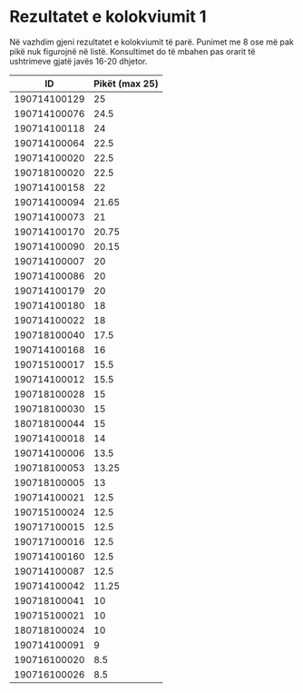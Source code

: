 # Rezultatet e kolokviumit 1

Në vazhdim gjeni rezultatet e kolokviumit të parë.
Punimet me 8 ose më pak pikë nuk figurojnë në listë.
Konsultimet do të mbahen pas orarit të ushtrimeve gjatë javës 16-20 dhjetor.

| ID           | Pikët (max 25) |
| ------------ | ----- |
| 190714100129 | 25    |
| 190714100076 | 24.5  |
| 190714100118 | 24    |
| 190714100064 | 22.5  |
| 190714100020 | 22.5  |
| 190718100020 | 22.5  |
| 190714100158 | 22    |
| 190714100094 | 21.65 |
| 190714100073 | 21    |
| 190714100170 | 20.75 |
| 190714100090 | 20.15 |
| 190714100007 | 20    |
| 190714100086 | 20    |
| 190714100179 | 20    |
| 190714100180 | 18    |
| 190714100022 | 18    |
| 190718100040 | 17.5  |
| 190714100168 | 16    |
| 190715100017 | 15.5  |
| 190714100012 | 15.5  |
| 190718100028 | 15    |
| 190718100030 | 15    |
| 180718100044 | 15    |
| 190714100018 | 14    |
| 190714100006 | 13.5  |
| 190718100053 | 13.25 |
| 190718100005 | 13    |
| 190714100021 | 12.5  |
| 190715100024 | 12.5  |
| 190717100015 | 12.5  |
| 190717100016 | 12.5  |
| 190714100160 | 12.5  |
| 190714100087 | 12.5  |
| 190714100042 | 11.25 |
| 190718100041 | 10    |
| 190715100021 | 10    |
| 180718100024 | 10    |
| 190714100091 | 9     |
| 190716100020 | 8.5   |
| 190716100026 | 8.5   |
